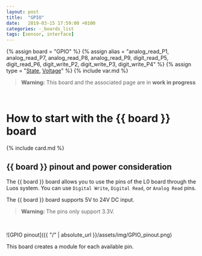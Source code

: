 ```yaml
---
layout: post
title:  "GPIO"
date:   2019-03-15 17:59:00 +0100
categories: -_boards_list
tags: [sensor, interface]
---
```

{% assign board = "GPIO" %}
{% assign alias = "analog_read_P1, analog_read_P7, analog_read_P8, analog_read_P9, digit_read_P5, digit_read_P6, digit_write_P2, digit_write_P3, digit_write_P4"  %}
{% assign type = "[State](/../modules_list/state), [Voltage](/../modules_list/voltage)" %}
{% include var.md %}

<blockquote class="warning"><strong>Warning:</strong> This board and the associated page are in <strong>work in progress</strong></blockquote><br />


# How to start with the {{ board }} board
{% include card.md %}


## {{ board }} pinout and power consideration

The {{ board }} board allows you to use the pins of the L0 board through the Luos system. You can use `Digital Write`, `Digital Read`, or `Analog Read` pins.

The {{ board }} board supports 5V to 24V DC input.

<blockquote class="warning"><strong>Warning: </strong>The pins only support 3.3V.</blockquote><br />

![GPIO pinout]({{ "/" | absolute_url }}/assets/img/GPIO_pinout.png)

This board creates a module for each available pin.
